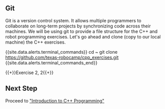 ## Git

Git is a version control system. It allows multiple programmers to collaborate on long-term projects by synchronizing code across their machines. We will be using git to provide a file structure for the C++ and robot programming exercises. Let's go ahead and clone (copy to our local machine) the C++ exercises.


{{site.data.alerts.terminal_commands}}
cd ~
git clone https://github.com/texas-robocamp/cpp_exercises.git
{{site.data.alerts.terminal_commands_end}}

{{+}}Exercise 2, 2{{+}}

## Next Step

Proceed to ["Introduction to C++ Programming"](programming_introduction.html)

